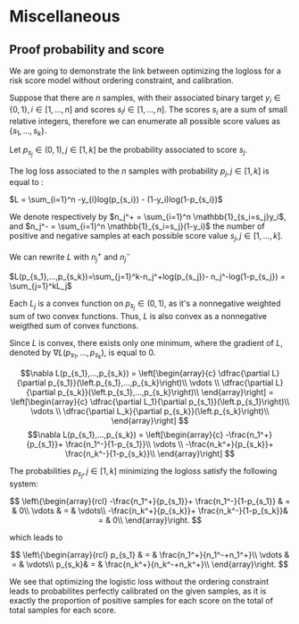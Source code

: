 # Miscellaneous

## Proof probability and score

We are going to demonstrate the link between optimizing the logloss for a risk score model without ordering constraint, and calibration.

Suppose that there are $n$ samples, with their associated binary target $y_i \in \{0,1\}, i\in [1,...,n]$ and scores $s_i i\in [1,...,n]$. The scores $s_i$ are a sum of small relative integers, therefore we can enumerate all possible score values as $\{s_1,...,s_k \}$.

Let $p_{s_j} \in (0,1), j \in [1,k]$ be the probability associated to score $s_j$.

The log loss associated to the $n$ samples with probability $p_j, j \in [1,k]$ is equal to :

$L = \sum_{i=1}^n -y_{i}log(p_{s_i}) - (1-y_i)log(1-p_{s_i})$ 

We denote respectively by $n_j^+ = \sum_{i=1}^n \mathbb{1}_{s_i=s_j}y_i$, and $n_j^- = \sum_{i=1}^n \mathbb{1}_{s_i=s_j}(1-y_i)$ the number of positive and negative samples at each possible score value $s_j, j \in [1,...,k]$.

We can rewrite $L$ with $n_j^+$ and $n_j^-$ 

$L(p_{s_1},...,p_{s_k})=\sum_{j=1}^k-n_j^+log(p_{s_j})- n_j^-log(1-p_{s_j}) = \sum_{j=1}^kL_j$

Each $L_j$ is a convex function on $p_{s_j} \in (0,1)$, as it's a nonnegative weighted sum of two convex functions. Thus, $L$ is also convex as a nonnegative weigthed sum of convex functions.

Since $L$ is convex, there exists only one minimum, where the gradient of $L$, denoted by $\nabla L(p_{s_1},...,p_{s_k})$, is equal to 0.

$$\nabla L(p_{s_1},...,p_{s_k}) = \left[\begin{array}{c} 
\dfrac{\partial L}{\partial p_{s_1}}(\left.p_{s_1},...,p_{s_k}\right)\\
\vdots \\
\dfrac{\partial L}{\partial p_{s_k}}(\left.p_{s_1},...,p_{s_k}\right)\\
\end{array}\right] = \left[\begin{array}{c} 
\dfrac{\partial L_1}{\partial p_{s_1}}(\left.p_{s_1}\right)\\
\vdots \\
\dfrac{\partial L_k}{\partial p_{s_k}}(\left.p_{s_k}\right)\\
\end{array}\right]
$$
$$\nabla L(p_{s_1},...,p_{s_k}) = \left[\begin{array}{c} 
-\frac{n_1^+}{p_{s_1}}+ \frac{n_1^-}{1-p_{s_1}}\\
\vdots \\
-\frac{n_k^+}{p_{s_k}}+ \frac{n_k^-}{1-p_{s_k}}\\
\end{array}\right] 
$$

The probabilities $p_{s_j}, j \in [1,k]$ minimizing the logloss satisfy the following system:

$$
\left\{\begin{array}{rcl} 
-\frac{n_1^+}{p_{s_1}}+ \frac{n_1^-}{1-p_{s_1}} & = & 0\\
\vdots & = & \vdots\\
-\frac{n_k^+}{p_{s_k}}+ \frac{n_k^-}{1-p_{s_k}}& = & 0\\
\end{array}\right.
$$

which leads to

$$
\left\{\begin{array}{rcl} 
p_{s_1} & = & \frac{n_1^+}{n_1^-+n_1^+}\\
\vdots & = & \vdots\\
p_{s_k}& = & \frac{n_k^+}{n_k^-+n_k^+}\\
\end{array}\right.
$$

We see that optimizing the logistic loss without the ordering constraint leads to probabilites perfectly calibrated on the given samples, as it is exactly the proportion of positive samples for each score on the total of total samples for each score.



